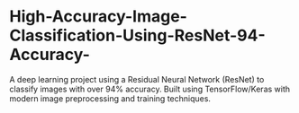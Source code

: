 # High-Accuracy-Image-Classification-Using-ResNet-94-Accuracy-
A deep learning project using a Residual Neural Network (ResNet) to classify images with over 94% accuracy. Built using TensorFlow/Keras with modern image preprocessing and training techniques.
